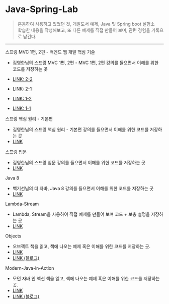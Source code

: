 # Java-Spring-Lab

>혼동하여 사용하고 있었던 것, 개발도서 예제, Java 및 Spring boot 실험소 <br/>
>학습한 내용을 작성해보고, 또 다른 예제를 직접 만들어 보며, 관련 경험을 기록으로 남긴다. <br/>
---

스프링 MVC 1편, 2편 - 백엔드 웹 개발 핵심 기술
- 김영한님의 스프링 MVC 1편, 2편 - MVC 1편, 2편 강의를 들으면서 이해를 위한 코드를 저장하는 곳

- [LINK: 2-2](https://github.com/mingseok/exception)<br/>
- [LINK: 2-1](https://github.com/mingseok/practice-mvc)<br/>
- [LINK: 1-2](https://github.com/mingseok/spring-mvc-basic)<br/>
- [LINK: 1-1](https://github.com/mingseok/SpringMvc)<br/>


스프링 핵심 원리 - 기본편
- 김영한님의 스프링 핵심 원리 - 기본편 강의를 들으면서 이해를 위한 코드를 저장하는 곳
- [LINK](https://github.com/mingseok/springConvention)<br/>


스프링 입문 
- 김영한님의 스프링 입문 강의를 들으면서 이해를 위한 코드를 저장하는 곳
- [LINK](https://github.com/mingseok/Java-Spring-Lab/tree/main/helloSpring)<br/>


Java 8
- 백기선님의 더 자바, Java 8 강의를 들으면서 이해를 위한 코드를 저장하는 곳
- [LINK](https://github.com/mingseok/Java-Spring-Lab/tree/main/Java-8)<br/>


Lambda-Stream
- Lambda, Stream을 사용하여 직접 예제를 만들어 보며 코드 + 보충 설명을 저장하는 곳
- [LINK](https://github.com/mingseok/Java-Spring-Lab/tree/main/Lambda-Stream)<br/>


Objects
- 오브젝트 책을 읽고, 책에 나오는 예제 혹은 이해를 위한 코드를 저장하는 곳.
- [LINK](https://github.com/mingseok/Java-Spring-Lab/tree/main/Objects)<br/>
- [LINK (블로그)](https://alstjr706.tistory.com/category/Dev%20Book%20Review/Objects)<br/>



Modern-Java-in-Action
- 모던 자바 인 액션 책을 읽고, 책에 나오는 예제 혹은 이해를 위한 코드를 저장하는 곳.
- [LINK](https://github.com/mingseok/Java-Spring-Lab/tree/main/Modern-Java-in-Action)<br/>
- [LINK (블로그)](https://alstjr706.tistory.com/category/Dev%20Book%20Review/Modern%20Java%20in%20Action)<br/>